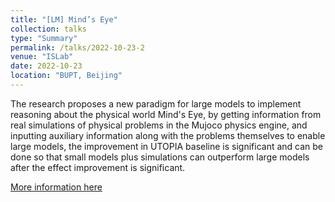 ```yaml
---
title: "[LM] Mind’s Eye"
collection: talks
type: "Summary"
permalink: /talks/2022-10-23-2
venue: "ISLab"
date: 2022-10-23
location: "BUPT, Beijing"
---
```

The research proposes a new paradigm for large models to implement reasoning about the physical world Mind's Eye, by getting information from real simulations of physical problems in the Mujoco physics engine, and inputting auxiliary information along with the problems themselves to enable large models, the improvement in UTOPIA baseline is significant and can be done so that small models plus simulations can outperform large models after the effect improvement is significant.

[More information here](https://www.yuque.com/liujiarun-kfs4n/blblwd/yt7uc8?singleDoc)
